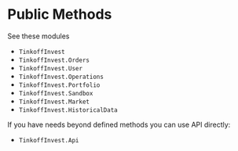 # Public Methods

See these modules

- `TinkoffInvest`
- `TinkoffInvest.Orders`
- `TinkoffInvest.User`
- `TinkoffInvest.Operations`
- `TinkoffInvest.Portfolio`
- `TinkoffInvest.Sandbox`
- `TinkoffInvest.Market`
- `TinkoffInvest.HistoricalData`

If you have needs beyond defined methods you can use API directly:


- `TinkoffInvest.Api`